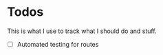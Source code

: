 # Todos

This is what I use to track what I should do and stuff.

- [ ] Automated testing for routes
